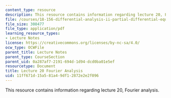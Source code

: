 ```yaml
---
content_type: resource
description: This resource contains information regarding lecture 20, Fourier analysis.
file: /courses/18-156-differential-analysis-ii-partial-differential-equations-and-fourier-analysis-spring-2016/11ff671d15a581a49df12872e2e2f096_MIT18_156S16_lec20.pdf
file_size: 308477
file_type: application/pdf
learning_resource_types:
- Lecture Notes
license: https://creativecommons.org/licenses/by-nc-sa/4.0/
ocw_type: OCWFile
parent_title: Lecture Notes
parent_type: CourseSection
parent_uid: 0a287af7-2191-694d-1d94-dcd0ba01e5ef
resourcetype: Document
title: Lecture 20 Fourier Analysis
uid: 11ff671d-15a5-81a4-9df1-2872e2e2f096
---
```

This resource contains information regarding lecture 20, Fourier analysis.